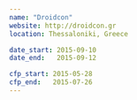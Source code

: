 ```yaml
---
name: "Droidcon"
website: http://droidcon.gr
location: Thessaloniki, Greece

date_start: 2015-09-10
date_end:   2015-09-12

cfp_start: 2015-05-28
cfp_end:   2015-07-26  
---
```


